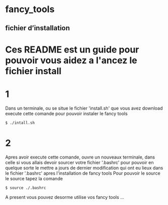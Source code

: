 # fancy_tools
## fichier d’installation
# Ces README est un guide pour pouvoir vous aidez a l'ancez le fichier install 
# 1
Dans un terminale, ou se situe le fichier 'install.sh' que vous avez download
execute cette comande pour pouvoir instaler le fancy tools
```sh
$ ./intall.sh
```
# 2
Apres avoir execute cette comande, ouvre un nouveaux terminale, dans celle si
vous allais devoir sourcer votre fichier '.bashrc' pour pouvoir en quelque 
sorte le mettre a jours de dernier modification qui ont eu lieux dans le fichier 
'.bashrc' apres l'installation de fancy tools
Pour pouvoir le source le source tapez la comande
```sh
$ source ./.bashrc
```
A present vous pouvez desorme utilise vos fancy tools ...